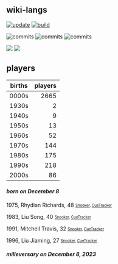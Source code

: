 ## wiki-langs
[![update](https://github.com/dreamerminsk/wiki-langs/actions/workflows/update-tables.yml/badge.svg)](https://github.com/dreamerminsk/wiki-langs/actions/workflows/update-tables.yml)
[![build](https://github.com/dreamerminsk/wiki-langs/actions/workflows/build.yml/badge.svg)](https://github.com/dreamerminsk/wiki-langs/actions/workflows/build.yml)

![commits](https://img.shields.io/github/commit-activity/y/dreamerminsk/wiki-langs)
![commits](https://img.shields.io/github/commit-activity/m/dreamerminsk/wiki-langs)
![commits](https://img.shields.io/github/commit-activity/w/dreamerminsk/wiki-langs)

![](https://img.shields.io/github/languages/code-size/dreamerminsk/wiki-langs)
![](https://img.shields.io/github/repo-size/dreamerminsk/wiki-langs)

## players
| births | players |
| :----: | ------: |
| 0000s | 2665 |
| 1930s | 2 |
| 1940s | 9 |
| 1950s | 13 |
| 1960s | 52 |
| 1970s | 144 |
| 1980s | 175 |
| 1990s | 218 |
| 2000s | 86 |

#### ***born on December  8***
1975, Rhydian Richards, 48 <sub><sup>[Snooker](http://www.snooker.org/res/index.asp?player=2310), [CueTracker](http://cuetracker.net/Players/rhydian-richards/)</sup></sub>

1983, Liu Song, 40 <sub><sup>[Snooker](http://www.snooker.org/res/index.asp?player=46), [CueTracker](http://cuetracker.net/Players/liu-song/)</sup></sub>

1991, Mitchell Travis, 32 <sub><sup>[Snooker](http://www.snooker.org/res/index.asp?player=132), [CueTracker](http://cuetracker.net/Players/mitchell-travis/)</sup></sub>

1996, Liu Jiaming, 27 <sub><sup>[Snooker](http://www.snooker.org/res/index.asp?player=1159), [CueTracker](http://cuetracker.net/Players/liu-jiaming/)</sup></sub>


#### ***milleversary on December  8, 2023***



